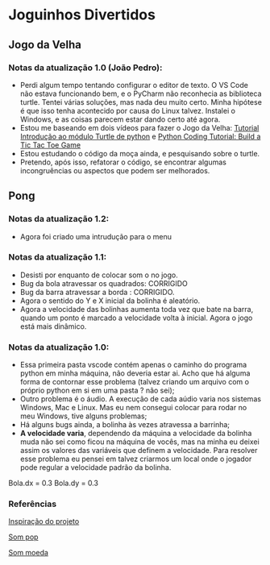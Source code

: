 # Joguinhos Divertidos

## Jogo da Velha

### Notas da atualização 1.0 (João Pedro):
* Perdi algum tempo tentando configurar o editor de texto. O VS Code não estava funcionando bem, e o PyCharm não reconhecia as biblioteca turtle. Tentei várias soluções, mas nada deu muito certo. Minha hipótese é que isso tenha acontecido por causa do Linux talvez. Instalei o Windows, e as coisas parecem estar dando certo até agora.
* Estou me baseando em dois vídeos para fazer o Jogo da Velha: [Tutorial Introdução ao módulo Turtle de python](https://www.youtube.com/watch?v=kq1xW8JSTyU&ab_channel=Cl%C3%A9sioMatias) e [Python Coding Tutorial: Build a Tic Tac Toe Game](https://www.youtube.com/watch?v=8eHpXLDhi6w&ab_channel=JuniLearning)
* Estou estudando o código da moça ainda, e pesquisando sobre o turtle.
* Pretendo, após isso, refatorar o código, se encontrar algumas incongruências ou aspectos que podem ser melhorados.

## Pong

### Notas da atualização 1.2:
* Agora foi criado uma intrudução para o menu

### Notas da atualização 1.1:
* Desisti por enquanto de colocar som o no jogo.
* Bug da bola atravessar os quadrados: CORRIGIDO
* Bug da barra atravessar a borda : CORRIGIDO.
* Agora o sentido do Y e X inicial da bolinha é aleatório.
* Agora a velocidade das bolinhas aumenta toda vez que bate na barra, quando um ponto é marcado a velocidade volta à inicial. Agora o jogo está mais dinâmico.

### Notas da atualização 1.0:
* Essa primeira pasta vscode contém apenas o caminho do programa python em minha máquina, não deveria estar ai. Acho que há alguma forma de contornar esse problema (talvez criando um arquivo com o próprio python em si em uma pasta ? não sei);
* Outro problema é o áudio. A execução de cada aúdio varia nos sistemas Windows, Mac e Linux. Mas eu nem consegui colocar para rodar no meu Windows, tive alguns problemas;
* Há alguns bugs ainda, a bolinha às vezes atravessa a barrinha;
* **A velocidade varia**, dependendo da máquina a velocidade da bolinha muda não sei como ficou na máquina de vocês, mas na minha eu deixei assim os valores das variáveis que definem a velocidade. Para resolver esse problema eu pensei em talvez criarmos um local onde o jogador pode regular a velocidade padrão da bolinha.

Bola.dx = 0.3
Bola.dy = 0.3

### Referências

[Inspiração do projeto](https://www.youtube.com/watch?v=XGf2GcyHPhc&t=19452s&ab_channel=freeCodeCamp.org)

[Som pop](https://freesound.org/people/Vilkas_Sound/sounds/463395/)

[Som moeda](https://freesound.org/people/ProjectsU012/sounds/341695/)
